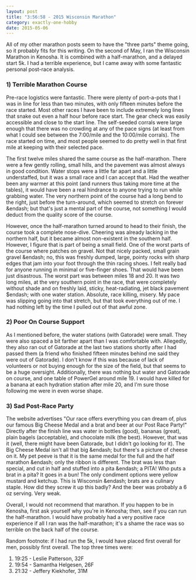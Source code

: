 ```yaml
---
layout: post
title: "3:56:58 - 2015 Wisconsin Marathon"
category: exactly-one-hobby
date: 2015-05-06
---
```


All of my other marathon posts seem to have the "three parts" theme going, so it probably fits for this writing. On the second of May,
I ran the Wisconsin Marathon in Kenosha. It is combined with a half-marathon, and a delayed start 5k. I had a terrible experience, but I came away with some fantastic personal post-race analysis.


### 1) Terrible Marathon Course

Pre-race logistics were fantastic. There were plenty of port-a-pots that I was in line for less than two minutes, with only fifteen minutes before the race started. Most other races I have been to include extremely long lines that snake out even a half hour before race start. The gear check was easily accessible and close to the start line. The self-seeded corrals were large enough that there was no crowding at any of the pace signs (at least from what I could see between the 7:00/mile and the 10:00/mile corrals). The race started on time, and most people seemed to do pretty well in that first mile at keeping with their selected pace.

The first twelve miles shared the same course as the half-marathon. There were a few gently rolling, small hills, and the pavement was almost always in good condition. Water stops were a little far apart and a little understaffed, but it was a small race and I can accept that. Had the weather been any warmer at this point (and runners thus taking more time at the tables), it would have been a real hindrance to anyone trying to run while grabbing water. The very northern point of the course had a long bend to the right, just before the turn-around, which seemed to stretch on forever &endash; but that's just a mental part of the course, not something I would deduct from the quality score of the course.

However, once the half-marathon turned around to head to their finish, the course took a complete nose-dive. Cheering was already lacking in the northern half, but it became almost non-existent in the southern half. However, I figure that is part of being a small field. One of the worst parts of the course where patches on gravel. Not that nicely packed, small grain gravel &endash; no, this was freshly dumped, large, pointy rocks with sharp edges that jam into your foot through the thin racing shoes. I felt really bad for anyone running in minimal or five-finger shoes. That would have been just disastrous. The worst part was between miles 18 and 20. It was two long miles, at the very southern point in the race, that were completely without shade and on freshly laid, sticky, heat-radiating, jet black pavement $endash; with one water station. Absolute, race killing, misery. My pace was slipping going into that stretch, but that took everything out of me. I had nothing left by the time I pulled out of that awful zone.

### 2) Poor On Course Support

As I mentioned before, the water stations (with Gatorade) were small. They were also spaced a bit farther apart than I was comfortable with. Allegedly, they also ran out of Gatorade at the last two stations shortly after I had passed them (a friend who finished fifteen minutes behind me said they were out of Gatorade). I don't know if this was because of lack of volunteers or not buying enough for the size of the field, but that seems to be a huge oversight. Additionally, there was nothing but water and Gatorade on course, and one table of PowerGel around mile 19. I would have killed for a banana at each hydration station after mile 20, and I'm sure those following me were in even worse shape.

### 3) Sad Post-Race Party

The website advertises "Our race offers everything you can dream of, plus our famous Big Cheese Medal and a brat and beer at our Post Race Party!" Directly after the finish line was water in bottles (good), bananas (great), plain bagels (acceptable), and chocolate milk (the best). However, that was it (well, there might have been Gatorade, but I didn't go looking for it). The Big Cheese Medal isn't all that big &endash; but there's a picture of cheese on it. My pet peeve is that it is the same medal for the full and the half marathon &endash; only the ribbon is different. The brat was less than special, and cut in half and stuffed into a pita &endash; a PITA! Who puts a brat in a pita? It goes in a bun! The only condiment options were yellow mustard and ketchup. This is Wisconsin &endash; brats are a culinary staple. How did they screw it up this badly? And the beer was probably a 6 oz serving. Very weak.

Overall, I would not recommend that marathon. If you happen to be in Kenosha, first ask yourself why you're in Kenosha; then, see if you can run the half-marathon. I would have probably had a very positive race experience if all I ran was the half-marathon; it's a shame the race was so terrible on the back half of the course.

Random footnote: if I had run the 5k, I would have placed first overall for men, possibly first overall. The top three times were:

1. 19:25 - Leslie Patterson, 32F
1. 19:54 - Samantha Helgesen, 26F
1. 21:32 - Jeffery Kiekhofer, 31M